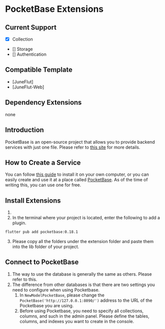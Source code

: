 # PocketBase Extensions

## Current Support
- [x] Collection
- [] Storage
- [] Authentication


## Compatible Template
- [JuneFlut]
- [JuneFlut-Web]

## Dependency Extensions
none

## Introduction
PocketBase is an open-source project that allows you to provide backend services with just one file. Please refer to [this site](https://pocketbase.io/) for more details.

## How to Create a Service
You can follow [this guide](https://pocketbase.io/docs/) to install it on your own computer, or you can easily create and use it at a place called [PocketBase](https://app.pockethost.io/). As of the time of writing this, you can use one for free.

## Install Extensions
1. 
2. In the terminal where your project is located, enter the following to add a plugin.
```bash
flutter pub add pocketbase:0.18.1
```
3. Please copy all the folders under the extension folder and paste them into the lib folder of your project.

## Connect to PocketBase
1. The way to use the database is generally the same as others. Please refer to this.
2. The difference from other databases is that there are two settings you need to configure when using Pocketbase.
   1. In `NewModelPocketBase`, please change the `PocketBase('http://127.0.0.1:8090/')` address to the URL of the Pocketbase you are using.
   2. Before using Pocketbase, you need to specify all collections, columns, and such in the admin panel. Please define the tables, columns, and indexes you want to create in the console.


































